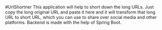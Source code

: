 #UrlShortner
This application will help to short down the long URLs.
Just copy the long original URL and paste it here and it will transform that long URL to short URL, which you can use to share over social media and other platforms.
Backend is made with the help of Spring Boot.
